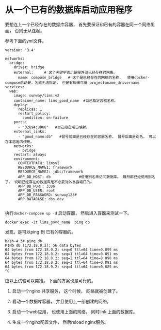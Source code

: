 从一个已有的数据库启动应用程序
==

要想连上一个已经存在的数据库容器， 首先要保证和已有的容器在同一个网络里面， 否则无从连起。

参考下面的yml文件。

```
version: '3.4'

networks:
  bridge:
    driver: bridge
    external:     # 这个关键字表示链接外部已经存在的网络。 
      name: compose_bridge   # 这个是已经存在的网络的名称，  使用docker-compose启动是，名称无法指定， 但是有规律可循 projectaname_drivername
services:
  web:
    image: sunway/lims:v2
    container_name: lims_good_name  #自己指定容器名称。
    deploy:
      replicas: 1
      restart_policy:
        condition: on-failure
    ports:
      - "32894:8080"   #自己指定端口映射。
    external_links:  
      - "good_name:db"   #冒号前面是已经存在的容器名称， 冒号后面是别名， 可以在本容器内使用。
    networks:
      - bridge
    restart: always
    environment:
      CONTEXTPATH: limsv2
      RESOURCE_NAME1: framework
      RESOURCE_NAME2: jdbc/framework
      APP_DB_HOST: db             #使用别名来访问数据库。 既然都已经使用别名了， 说明已经存在的数据库是不必要对外暴露端口的。
      APP_DB_PORT: 3306
      APP_DB_USER: root
      APP_DB_PASSWORD: sunway123#
      APP_DATABASE: dbs_dev


```

执行``` docker-compose up -d ```  启动容器，  然后进入容器来测试一下。

```
docker exec -it lims_good_name  ping db
```

发现，是可以ping 到 已有的容器的。

```
bash-4.3# ping db
PING db (172.18.0.2): 56 data bytes
64 bytes from 172.18.0.2: seq=0 ttl=64 time=0.099 ms
64 bytes from 172.18.0.2: seq=1 ttl=64 time=0.091 ms
64 bytes from 172.18.0.2: seq=2 ttl=64 time=0.090 ms
64 bytes from 172.18.0.2: seq=3 ttl=64 time=0.091 ms
64 bytes from 172.18.0.2: seq=4 ttl=64 time=0.089 ms
^C
```

由以上试验可以类推。 下面的方案也是可行的。

1. 启动一个nginx 共享服务，  这个时候， 网络就被创建了。

2. 启动一个数据库容器， 并且使用上一部创建的网络。

3. 启动一个web应用， 也使用上面的网络， 同时link 上面的数据库。

4. 生成一个nginx配置文件， 然后reload nginx服务。

